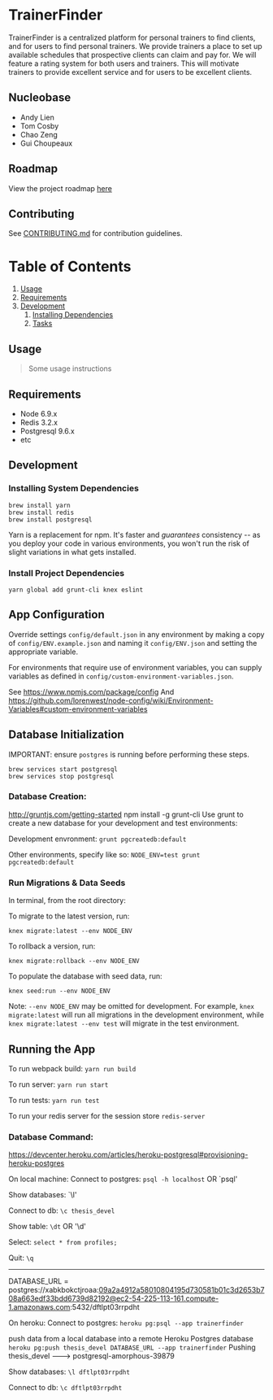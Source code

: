 # TrainerFinder

TrainerFinder is a centralized platform for personal trainers to find clients, and for users to find personal trainers. We provide trainers a place to set up available schedules that prospective clients can claim and pay for. We will feature a rating system for both users and trainers. This will motivate trainers to provide excellent service and for users to be excellent clients.

## Nucleobase

- Andy Lien
- Tom Cosby
- Chao Zeng
- Gui Choupeaux

## Roadmap

View the project roadmap [here](https://drive.google.com/open?id=10c67TZGKlYZL2NAHgN0q_6UWpl-oV2H2HMFLjHDAPnE)

## Contributing

See [CONTRIBUTING.md](CONTRIBUTING.md) for contribution guidelines.

# Table of Contents

1. [Usage](#Usage)
1. [Requirements](#requirements)
1. [Development](#development)
    1. [Installing Dependencies](#installing-dependencies)
    1. [Tasks](#tasks)

## Usage

> Some usage instructions

## Requirements

- Node 6.9.x
- Redis 3.2.x
- Postgresql 9.6.x
- etc

## Development

### Installing System Dependencies

```
brew install yarn
brew install redis
brew install postgresql
```

Yarn is a replacement for npm. It's faster and *guarantees* consistency -- as you deploy your code in various environments, you won't run the risk of slight variations in what gets installed.

### Install Project Dependencies

```
yarn global add grunt-cli knex eslint
```

## App Configuration

Override settings `config/default.json` in any environment by making a copy of `config/ENV.example.json` and naming it `config/ENV.json` and setting the appropriate variable. 

For environments that require use of environment variables, you can supply variables as defined in `config/custom-environment-variables.json`.

See https://www.npmjs.com/package/config
And https://github.com/lorenwest/node-config/wiki/Environment-Variables#custom-environment-variables

## Database Initialization

IMPORTANT: ensure `postgres` is running before performing these steps.
```
brew services start postgresql
brew services stop postgresql
```

### Database Creation:
http://gruntjs.com/getting-started
npm install -g grunt-cli
Use grunt to create a new database for your development and test environments:

Development envronment: `grunt pgcreatedb:default`

Other environments, specify like so: `NODE_ENV=test grunt pgcreatedb:default`

### Run Migrations & Data Seeds

In terminal, from the root directory:

To migrate to the latest version, run:

`knex migrate:latest --env NODE_ENV`

To rollback a version, run:

`knex migrate:rollback --env NODE_ENV`

To populate the database with seed data, run:

`knex seed:run --env NODE_ENV`

Note: `--env NODE_ENV` may be omitted for development. For example, `knex migrate:latest` will run all migrations in the development environment, while `knex migrate:latest --env test` will migrate in the test environment.

## Running the App

To run webpack build: `yarn run build`

To run server: `yarn run start`

To run tests: `yarn run test`

To run your redis server for the session store `redis-server`

### Database Command:
https://devcenter.heroku.com/articles/heroku-postgresql#provisioning-heroku-postgres

On local machine:
Connect to postgres:
`psql -h localhost` OR `psql'

Show databases:
`\l'

Connect to db:
`\c thesis_devel`

Show table:
`\dt` OR '\d'

Select:
`select * from profiles;`

Quit:
`\q`

---------------------------------------
DATABASE_URL = postgres://xabkbokctjroaa:09a2a4912a58010804195d730581b01c3d2653b708a663edf33bdd6739d82192@ec2-54-225-113-161.compute-1.amazonaws.com:5432/dftlpt03rrpdht

On heroku:
Connect to postgres:
`heroku pg:psql --app trainerfinder`

push data from a local database into a remote Heroku Postgres database
`heroku pg:push thesis_devel DATABASE_URL --app trainerfinder`
Pushing thesis_devel ---> postgresql-amorphous-39879

Show databases:
`\l dftlpt03rrpdht`

Connect to db:
`\c dftlpt03rrpdht`




